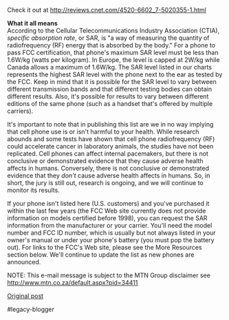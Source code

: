 <!--
date: '2008-06-12'
published: true
slug: 2008-06-cnets-quick-guide-cell-phone-radiation
time_to_read: 5
title: 'CNET''s Quick guide: Cell phone radiation levels'
-->

Check it out at <http://reviews.cnet.com/4520-6602_7-5020355-1.html>

**What it all means**  
 According to the Cellular Telecommunications Industry Association (CTIA), *specific absorption rate*, or SAR, is "a way of measuring the quantity of radiofrequency (RF) energy that is absorbed by the body." For a phone to pass FCC certification, that phone's maximum SAR level must be less than 1.6W/kg (watts per kilogram). In Europe, the level is capped at 2W/kg while Canada allows a maximum of 1.6W/kg. The SAR level listed in our charts represents the highest SAR level with the phone next to the ear as tested by the FCC. Keep in mind that it is possible for the SAR level to vary between different transmission bands and that different testing bodies can obtain different results. Also, it's possible for results to vary between different editions of the same phone (such as a handset that's offered by multiple carriers).   
   
 It's important to note that in publishing this list are we in no way implying that cell phone use is or isn't harmful to your health. While research abounds and some tests have shown that cell phone radiofrequency (RF) could accelerate cancer in laboratory animals, the studies have not been replicated. Cell phones can affect internal pacemakers, but there is not conclusive or demonstrated evidence that they cause adverse health affects in humans. Conversely, there is not conclusive or demonstrated evidence that they *don't* cause adverse health affects in humans. So, in short, the jury is still out, research is ongoing, and we will continue to monitor its results.   
   
 If your phone isn't listed here (U.S. customers) and you've purchased it within the last few years (the FCC Web site currently does not provide information on models certified before 1998), you can request the SAR information from the manufacturer or your carrier. You'll need the model number and FCC ID number, which is usually but not always listed in your owner's manual or under your phone's battery (you must pop the battery out). For links to the FCC's Web site, please see the More Resources section below. We'll continue to update the list as new phones are announced.

NOTE: This e-mail message is subject to the MTN Group disclaimer see http://www.mtn.co.za/default.aspx?pid=34411

[Original post](https://ysfk.blogspot.com/2008/06/cnets-quick-guide-cell-phone-radiation.html)

#legacy-blogger 